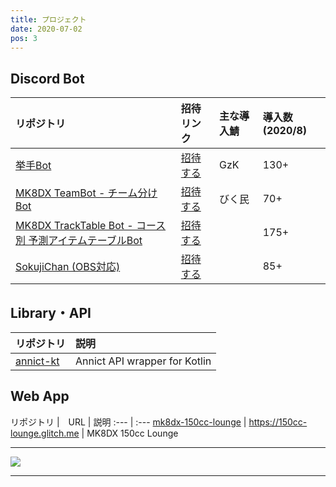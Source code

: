 ```yaml
---
title: プロジェクト
date: 2020-07-02
pos: 3
---
```


## Discord Bot

リポジトリ | 招待リンク | 主な導入鯖 | 導入数(2020/8)
:--- |:--- |:--- |:---
[挙手Bot](https://github.com/riptakagi/KyoshuBot) | [招待する](https://discord.com/api/oauth2/authorize?client_id=705559539872694272&permissions=76800&scope=bot) | GzK | 130+
[MK8DX TeamBot - チーム分けBot](https://github.com/riptakagi/mk8dx-teambot) | [招待する](https://discord.com/api/oauth2/authorize?client_id=711910347711316039&permissions=3072&scope=bot) | びく民 | 70+
[MK8DX TrackTable Bot - コース別 予測アイテムテーブルBot](https://github.com/riptakagi/mk8dx-tracktablebot) | [招待する](https://discord.com/api/oauth2/authorize?client_id=714641356600901736&permissions=35840&scope=bot) | | 175+
[SokujiChan (OBS対応)](https://github.com/riptakagi/sokujichan) | [招待する](https://discord.com/api/oauth2/authorize?client_id=716931790865956904&permissions=3136&scope=bot) | | 85+

## Library・API 
リポジトリ | 説明
:--- | :---
[annict-kt](https://github.com/riptakagi/annict-kt) | Annict API wrapper for Kotlin

## Web App

リポジトリ |　URL | 説明
:--- | :---
[mk8dx-150cc-lounge](https://github.com/riptakagi/mk8dx-150cc-lounge) | https://150cc-lounge.glitch.me | MK8DX 150cc Lounge

 * * *

<img src="https://grass-graph.moshimo.works/images/riptakagi.png">

 * * *
